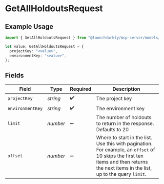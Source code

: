 # GetAllHoldoutsRequest

## Example Usage

```typescript
import { GetAllHoldoutsRequest } from "@launchdarkly/mcp-server/models/operations";

let value: GetAllHoldoutsRequest = {
  projectKey: "<value>",
  environmentKey: "<value>",
};
```

## Fields

| Field                                                                                                                                                                                | Type                                                                                                                                                                                 | Required                                                                                                                                                                             | Description                                                                                                                                                                          |
| ------------------------------------------------------------------------------------------------------------------------------------------------------------------------------------ | ------------------------------------------------------------------------------------------------------------------------------------------------------------------------------------ | ------------------------------------------------------------------------------------------------------------------------------------------------------------------------------------ | ------------------------------------------------------------------------------------------------------------------------------------------------------------------------------------ |
| `projectKey`                                                                                                                                                                         | *string*                                                                                                                                                                             | :heavy_check_mark:                                                                                                                                                                   | The project key                                                                                                                                                                      |
| `environmentKey`                                                                                                                                                                     | *string*                                                                                                                                                                             | :heavy_check_mark:                                                                                                                                                                   | The environment key                                                                                                                                                                  |
| `limit`                                                                                                                                                                              | *number*                                                                                                                                                                             | :heavy_minus_sign:                                                                                                                                                                   | The number of holdouts to return in the response. Defaults to 20                                                                                                                     |
| `offset`                                                                                                                                                                             | *number*                                                                                                                                                                             | :heavy_minus_sign:                                                                                                                                                                   | Where to start in the list. Use this with pagination. For example, an `offset` of 10 skips the first ten items and then returns the next items in the list, up to the query `limit`. |